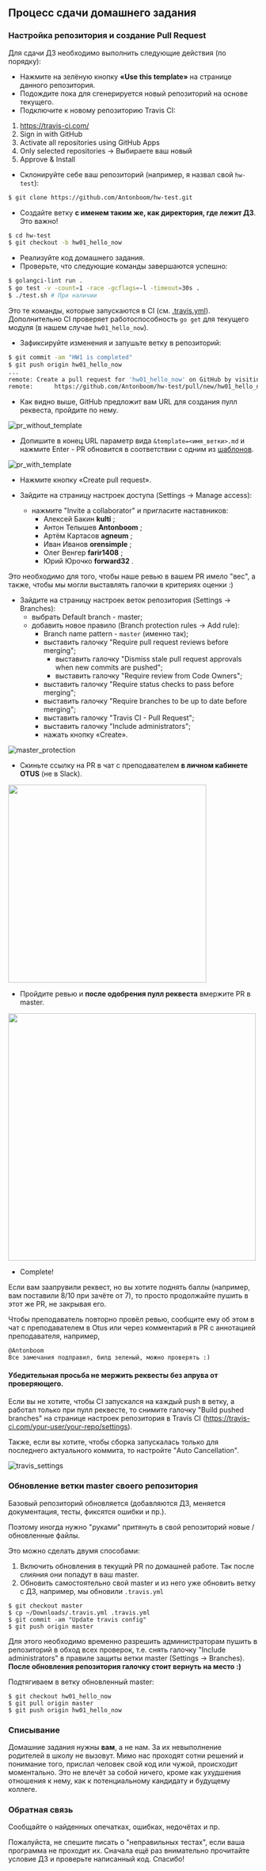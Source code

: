 ## Процесс сдачи домашнего задания
### Настройка репозитория и создание Pull Request
Для сдачи ДЗ необходимо выполнить следующие действия (по порядку):
* Нажмите на зелёную кнопку **«Use this template»** на странице данного репозитория.
* Подождите пока для сгенерируется новый репозиторий на основе текущего.
* Подключите к новому репозиторию Travis CI:
1) https://travis-ci.com/
2) Sign in with GitHub
3) Activate all repositories using GitHub Apps
4) Only selected repositories -> Выбираете ваш новый
5) Approve & Install
* Склонируйте себе ваш репозиторий (например, я назвал свой `hw-test`):
```bash
$ git clone https://github.com/Antonboom/hw-test.git
```
* Создайте ветку **с именем таким же, как директория, где лежит ДЗ**. Это важно!
```bash
$ cd hw-test
$ git checkout -b hw01_hello_now
```
* Реализуйте код домашнего задания.
* Проверьте, что следующие команды завершаются успешно:
```bash
$ golangci-lint run .
$ go test -v -count=1 -race -gcflags=-l -timeout=30s .
$ ./test.sh # При наличии
```
Это те команды, которые запускаются в CI (см. [.travis.yml](./.travis.yml)).
Дополнительно CI проверяет работоспособность `go get` для текущего модуля
(в нашем случае `hw01_hello_now`).
* Зафиксируйте изменения и запушьте ветку в репозиторий:
```bash
$ git commit -am "HW1 is completed"
$ git push origin hw01_hello_now
...
remote: Create a pull request for 'hw01_hello_now' on GitHub by visiting:
remote:      https://github.com/Antonboom/hw-test/pull/new/hw01_hello_now
```
* Как видно выше, GitHub предложит вам URL для создания пулл реквеста, пройдите по нему.

![pr_without_template](./img/pr_without_template.png)

* Допишите в конец URL параметр вида `&template=<имя_ветки>.md` и нажмите Enter -
PR обновится в соответствии с одним из [шаблонов](./.github/PULL_REQUEST_TEMPLATE).

![pr_with_template](./img/pr_with_template.png)

* Нажмите кнопку «Create pull request».

* Зайдите на страницу настроек доступа (Settings -> Manage access):
    * нажмите "Invite a collaborator" и пригласите наставников:
        - Алексей Бакин **kulti** ;
        - Антон Телышев **Antonboom** ;
        - Артём Картасов **agneum** ;
        - Иван Иванов **orensimple** ;
        - Олег Венгер **farir1408** ;
        - Юрий Юрочко **forward32** .

Это необходимо для того, чтобы наше ревью в вашем PR имело "вес", а также,
чтобы мы могли выставлять галочки в критериях оценки :)

* Зайдите на страницу настроек веток репозитория (Settings -> Branches):
    * выбрать Default branch - master;
    * добавить новое правило (Branch protection rules -> Add rule):
        * Branch name pattern - `master` (именно так);
        * выставить галочку "Require pull request reviews before merging";
            * выставить галочку "Dismiss stale pull request approvals when new commits are pushed";
            * выставить галочку "Require review from Code Owners";
        * выставить галочку "Require status checks to pass before merging";
        * выставить галочку "Require branches to be up to date before merging";
        * выставить галочку "Travis CI - Pull Request";
        * выставить галочку "Include administrators";
        * нажать кнопку «Create».

![master_protection](img/master_protection.png)

* Скиньте ссылку на PR в чат с преподавателем **в личном кабинете OTUS** (не в Slack).

<img src="./img/chat_pr.png" width="400">

* Пройдите ревью и **после одобрения пулл реквеста** вмержите PR в master.

<img src="./img/approved_pr.png" width="500">

* Complete!

Если вам заапрувили реквест, но вы хотите поднять баллы (например, вам поставили 8/10 при зачёте от 7),
то просто продолжайте пушить в этот же PR, не закрывая его.

Чтобы преподаватель повторно провёл ревью, сообщите ему об этом в чат с преподавателем в Otus
или через комментарий в PR с аннотацией преподавателя, например,
```text
@Antonboom
Все замечания подправил, билд зеленый, можно проверять :)
```

#### Убедительная просьба не мержить реквесты без апрува от проверяющего.

Если вы не хотите, чтобы CI запускался на каждый push в ветку, а работал
только при пулл реквесте, то снимите галочку "Build pushed branches"
на странице настроек репозитория в Travis CI
(https://travis-ci.com/your-user/your-repo/settings).

Также, если вы хотите, чтобы сборка запускалась только для последнего актуального коммита,
то настройте "Auto Cancellation".

![travis_settings](img/travis_settings.png)

### Обновление ветки master своего репозитория
Базовый репозиторий обновляется (добавляются ДЗ, меняется документация, тесты, фиксятся ошибки и пр.).

Поэтому иногда нужно "руками" притянуть в свой репозиторий новые / обновленные файлы.

Это можно сделать двумя способами:
1) Включить обновления в текущий PR по домашней работе. Так после слияния они попадут в ваш master.
2) Обновить самостоятельно свой master и из него уже обновить ветку с ДЗ, например,
мы обновили `.travis.yml`
```
$ git checkout master
$ cp ~/Downloads/.travis.yml .travis.yml
$ git commit -am "Update travis config"
$ git push origin master
```
Для этого необходимо временно разрешить администраторам пушить в репозиторий в обход всех проверок,
т.е. снять галочку "Include administrators" в правиле защиты ветки master (Settings -> Branches).
**После обновления репозитория галочку стоит вернуть на место :)**

Подтягиваем в ветку обновленный master:
```
$ git checkout hw01_hello_now
$ git pull origin master
$ git push origin hw01_hello_now
```

### Списывание
Домашние задания нужны **вам**, а не нам. За их невыполнение родителей в школу не вызовут.
Мимо нас проходят сотни решений и понимание того, прислал человек свой код или чужой,
происходит моментально. Это не влечёт за собой ничего, кроме как ухудшения отношения к нему,
как к потенциальному кандидату и будущему коллеге.

### Обратная связь
Сообщайте о найденных опечатках, ошибках, недочётах и пр.

Пожалуйста, не спешите писать о "неправильных тестах", если ваша программа
не проходит их. Сначала ещё раз внимательно прочитайте условие ДЗ
и проверьте написанный код. Спасибо! 
